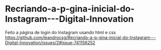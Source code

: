 # Recriando-a-p-gina-inicial-do-Instagram---Digital-Innovation
Feito a página de login do Instagram usando html e css
https://github.com/leandrocsg/Recriando-a-p-gina-inicial-do-Instagram---Digital-Innovation/issues/2#issue-741156252
